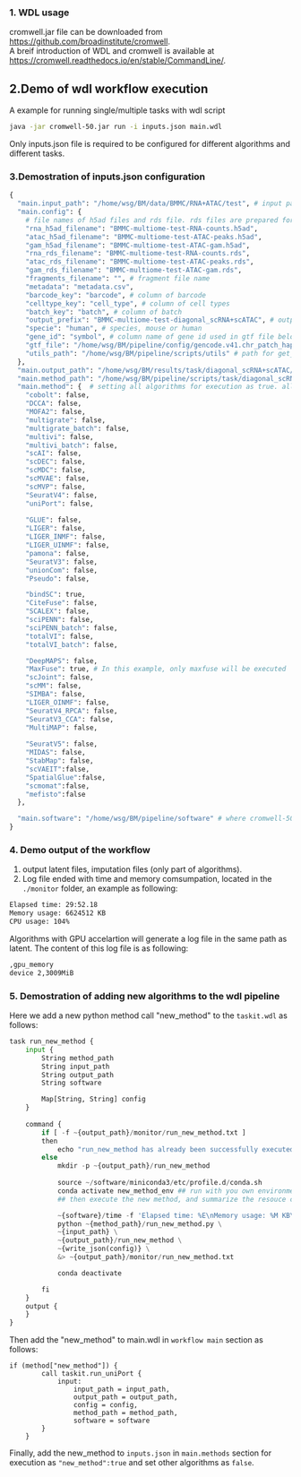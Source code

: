 ### 1. WDL usage

cromwell.jar file can be downloaded from https://github.com/broadinstitute/cromwell. <br>
A breif introduction of WDL and cromwell is available at https://cromwell.readthedocs.io/en/stable/CommandLine/. 

## 2.Demo of wdl workflow execution
A example for running single/multiple tasks with wdl script
```Bash
java -jar cromwell-50.jar run -i inputs.json main.wdl
```
Only inputs.json file is required to be configured for different algorithms and different tasks. 


### 3.Demostration of inputs.json configuration 

```python
{
  "main.input_path": "/home/wsg/BM/data/BMMC/RNA+ATAC/test", # input path of h5ad and rds file
  "main.config": {
    # file names of h5ad files and rds file. rds files are prepared for method in R.
    "rna_h5ad_filename": "BMMC-multiome-test-RNA-counts.h5ad", 
    "atac_h5ad_filename": "BMMC-multiome-test-ATAC-peaks.h5ad", 
    "gam_h5ad_filename": "BMMC-multiome-test-ATAC-gam.h5ad",
    "rna_rds_filename": "BMMC-multiome-test-RNA-counts.rds",
    "atac_rds_filename": "BMMC-multiome-test-ATAC-peaks.rds",
    "gam_rds_filename": "BMMC-multiome-test-ATAC-gam.rds", 
    "fragments_filename": "", # fragment file name
    "metadata": "metadata.csv",
    "barcode_key": "barcode", # column of barcode
    "celltype_key": "cell_type", # column of cell types
    "batch_key": "batch", # column of batch
    "output_prefix": "BMMC-multiome-test-diagonal_scRNA+scATAC", # output prefix for all out files
    "specie": "human", # species, mouse or human 
    "gene_id": "symbol", # column name of gene id used in gtf file below.
    "gtf_file": "/home/wsg/BM/pipeline/config/gencode.v41.chr_patch_hapl_scaff.annotation.gtf.gz",
    "utils_path": "/home/wsg/BM/pipeline/scripts/utils" # path for get_GAM function.
  },
  "main.output_path": "/home/wsg/BM/results/task/diagonal_scRNA+scATAC/scalability/BMMC_GAM/test", # output folder
  "main.method_path": "/home/wsg/BM/pipeline/scripts/task/diagonal_scRNA+scATAC", # path of the algorithm module
  "main.method": {  # setting all algorithms for execution as true. all true method will be run in parallel. At least 1 method should be true.
    "cobolt": false, 
    "DCCA": false, 
    "MOFA2": false,
    "multigrate": false,
    "multigrate_batch": false,
    "multivi": false,
    "multivi_batch": false,
    "scAI": false,
    "scDEC": false,
    "scMDC": false,
    "scMVAE": false,
    "scMVP": false,
    "SeuratV4": false,
    "uniPort": false,
    
    "GLUE": false,
    "LIGER": false,
    "LIGER_INMF": false,
    "LIGER_UINMF": false,
    "pamona": false,
    "SeuratV3": false,
    "unionCom": false,
    "Pseudo": false,

    "bindSC": true,
    "CiteFuse": false,
    "SCALEX": false,
    "sciPENN": false,
    "sciPENN_batch": false,
    "totalVI": false,
    "totalVI_batch": false,

    "DeepMAPS": false,
    "MaxFuse": true, # In this example, only maxfuse will be executed 
    "scJoint": false,
    "scMM": false,
    "SIMBA": false,
    "LIGER_OINMF": false,
    "SeuratV4_RPCA": false,
    "SeuratV3_CCA": false,
    "MultiMAP": false,
    
    "SeuratV5": false,
    "MIDAS": false,
    "StabMap": false,
    "scVAEIT":false,
    "SpatialGlue":false,
    "scmomat":false,
    "mefisto":false
  },

  "main.software": "/home/wsg/BM/pipeline/software" # where cromwell-50.jar deposited. 
}

```

### 4. Demo output of the workflow
1. output latent files, imputation files (only part of algorithms).
2. Log file ended with time and memory comsumpation, located in the  `./monitor` folder, an example as following:
```Bash
Elapsed time: 29:52.18
Memory usage: 6624512 KB
CPU usage: 104%
```
Algorithms with GPU accelartion will generate a log file in the same path as latent. The content of this log file is as following:
```Bash
,gpu_memory
device 2,3009MiB
```


### 5. Demostration of adding new algorithms to the wdl pipeline

Here we add a new python method call "new_method" to the `taskit.wdl` as follows:
```python
task run_new_method {
    input {
        String method_path
        String input_path
        String output_path
        String software

        Map[String, String] config
    }
    
    command {
        if [ -f ~{output_path}/monitor/run_new_method.txt ]
        then
            echo "run_new_method has already been successfully executed and therefore skipped"
        else
            mkdir -p ~{output_path}/run_new_method
            
            source ~/software/miniconda3/etc/profile.d/conda.sh
            conda activate new_method_env ## run with you own environment 
            ## then execute the new method, and summarize the resouce comsumption at the same time.

            ~{software}/time -f 'Elapsed time: %E\nMemory usage: %M KB\nCPU usage: %P' \ 
            python ~{method_path}/run_new_method.py \
            ~{input_path} \
            ~{output_path}/run_new_method \
            ~{write_json(config)} \
            &> ~{output_path}/monitor/run_new_method.txt

            conda deactivate

        fi
    }
    output {
    }
}
```
Then add the "new_method" to main.wdl in `workflow main` section as follows:
```
if (method["new_method"]) { 
        call taskit.run_uniPort {
            input: 
                input_path = input_path,
                output_path = output_path,
                config = config,
                method_path = method_path,
                software = software
        }
    }
```
Finally, add the new_method to `inputs.json` in `main.methods` section for execution as `"new_method":true` and set other algorithms as `false`.  